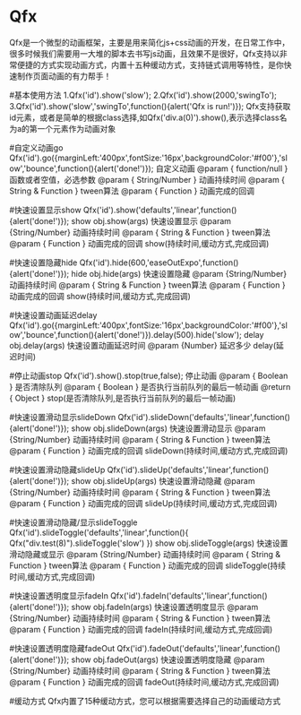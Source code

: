# Qfx
Qfx是一个微型的动画框架，主要是用来简化js+css动画的开发，在日常工作中，很多时候我们需要用一大堆的脚本去书写js动画，且效果不是很好，Qfx支持以非常便捷的方式实现动画方式，内置十五种缓动方式，支持链式调用等特性，是你快速制作页面动画的有力帮手！

#基本使用方法
1.Qfx('id').show('slow');
2.Qfx('id').show(2000,'swingTo');
3.Qfx('id').show('slow','swingTo',function(){alert('Qfx is run!')});
Qfx支持获取id元素，或者是简单的根据class选择,如Qfx('div.a(0)').show(),表示选择class名为a的第一个元素作为动画对象

#自定义动画go
Qfx('id').go({marginLeft:'400px',fontSize:'16px',backgroundColor:'#f00'},'slow','bounce',function(){alert('done!')});
自定义动画
@param { function/null } 函数或者空值，必选参数
@param { String/Number } 动画持续时间
@param { String & Function  } tween算法
@param { Function } 动画完成的回调

#快速设置显示show
Qfx('id').show('defaults','linear',function(){alert('done!')});
show obj.show(args) 快速设置显示
@param {String/Number} 动画持续时间
@param { String & Function  } tween算法
@param { Function } 动画完成的回调
show(持续时间,缓动方式,完成回调)

#快速设置隐藏hide
Qfx('id').hide(600,'easeOutExpo',function(){alert('done!')});
hide obj.hide(args) 快速设置隐藏
@param {String/Number} 动画持续时间
@param { String & Function  } tween算法
@param { Function } 动画完成的回调
show(持续时间,缓动方式,完成回调)

#快速设置动画延迟delay
Qfx('id').go({marginLeft:'400px',fontSize:'16px',backgroundColor:'#f00'},'slow','bounce',function(){alert('done!')}).delay(500).hide('slow');
delay obj.delay(args) 快速设置动画延迟时间
@param {Number} 延迟多少
delay(延迟时间)

#停止动画stop
Qfx('id').show().stop(true,false);
停止动画
@param { Boolean } 是否清除队列
@param { Boolean } 是否执行当前队列的最后一帧动画
@return { Object }
stop(是否清除队列,是否执行当前队列的最后一帧动画)

#快速设置滑动显示slideDown
Qfx('id').slideDown('defaults','linear',function(){alert('done!')});
show obj.slideDown(args) 快速设置滑动显示
@param {String/Number} 动画持续时间
@param { String & Function  } tween算法
@param { Function } 动画完成的回调
slideDown(持续时间,缓动方式,完成回调)

#快速设置滑动隐藏slideUp
Qfx('id').slideUp('defaults','linear',function(){alert('done!')});
show obj.slideUp(args) 快速设置滑动隐藏
@param {String/Number} 动画持续时间
@param { String & Function  } tween算法
@param { Function } 动画完成的回调
slideUp(持续时间,缓动方式,完成回调)

#快速设置滑动隐藏/显示slideToggle
Qfx('id').slideToggle('defaults','linear',function(){
			Qfx("div.test(8)").slideToggle('slow')
		})
show obj.slideToggle(args) 快速设置滑动隐藏或显示
@param {String/Number} 动画持续时间
@param { String & Function  } tween算法
@param { Function } 动画完成的回调
slideToggle(持续时间,缓动方式,完成回调)

#快速设置透明度显示fadeIn
Qfx('id').fadeIn('defaults','linear',function(){alert('done!')});
show obj.fadeIn(args) 快速设置透明度显示
@param {String/Number} 动画持续时间
@param { String & Function  } tween算法
@param { Function } 动画完成的回调
fadeIn(持续时间,缓动方式,完成回调)

#快速设置透明度隐藏fadeOut
Qfx('id').fadeOut('defaults','linear',function(){alert('done!')});
show obj.fadeOut(args) 快速设置透明度隐藏
@param {String/Number} 动画持续时间
@param { String & Function  } tween算法
@param { Function } 动画完成的回调
fadeOut(持续时间,缓动方式,完成回调)

#缓动方式
Qfx内置了15种缓动方式，您可以根据需要选择自己的动画缓动方式

